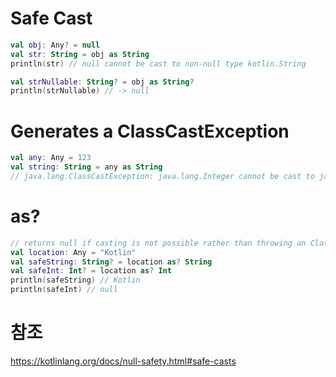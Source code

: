 # Safe Cast

```kotlin
val obj: Any? = null
val str: String = obj as String
println(str) // null cannot be cast to non-null type kotlin.String
```

```kotlin
val strNullable: String? = obj as String?
println(strNullable) // -> null
```

# Generates a ClassCastException

```kotlin
val any: Any = 123
val string: String = any as String
// java.lang.ClassCastException: java.lang.Integer cannot be cast to java.lang.String
```
# as?
```kotlin
// returns null if casting is not possible rather than throwing an ClassCastException.
val location: Any = "Kotlin"
val safeString: String? = location as? String
val safeInt: Int? = location as? Int
println(safeString) // Kotlin
println(safeInt) // null
```
# 참조 
https://kotlinlang.org/docs/null-safety.html#safe-casts